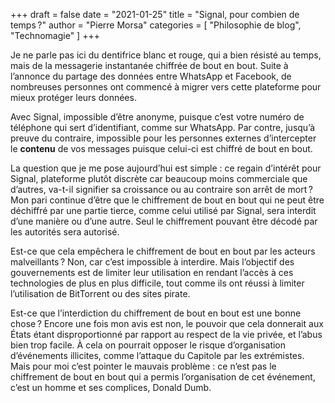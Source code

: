 +++
draft       = false
date        = "2021-01-25"
title       = "Signal, pour combien de temps ?"
author      = "Pierre Morsa"
categories  = [ "Philosophie de blog", "Technomagie" ]
+++

Je ne parle pas ici du dentifrice blanc et rouge, qui a bien résisté au temps, mais de la messagerie instantanée chiffrée de bout en bout. Suite à l’annonce du partage des données entre WhatsApp et Facebook, de nombreuses personnes ont commencé à migrer vers cette plateforme pour mieux protéger leurs données.

Avec Signal, impossible d’être anonyme, puisque c’est votre numéro de téléphone qui sert d’identifiant, comme sur WhatsApp. Par contre, jusqu’à preuve du contraire, impossible pour les personnes externes d’intercepter le **contenu** de vos messages puisque celui-ci est chiffré de bout en bout.

La question que je me pose aujourd’hui est simple : ce regain d’intérêt pour Signal, plateforme plutôt discrète car beaucoup moins commerciale que d’autres, va-t-il signifier sa croissance ou au contraire son arrêt de mort ? Mon pari continue d’être que le chiffrement de bout en bout qui ne peut être déchiffré par une partie tierce, comme celui utilisé par Signal, sera interdit d’une manière ou d’une autre. Seul le chiffrement pouvant être décodé par les autorités sera autorisé.

Est-ce que cela empêchera le chiffrement de bout en bout par les acteurs malveillants ? Non, car c’est impossible à interdire. Mais l’objectif des gouvernements est de limiter leur utilisation en rendant l’accès à ces technologies de plus en plus difficile, tout comme ils ont réussi à limiter l’utilisation de BitTorrent ou des sites pirate.

Est-ce que l’interdiction du chiffrement de bout en bout est une bonne chose ? Encore une fois mon avis est non, le pouvoir que cela donnerait aux États étant disproportionné par rapport au respect de la vie privée, et l’abus bien trop facile. À cela on pourrait opposer le risque d’organisation d’événements illicites, comme l’attaque du Capitole par les extrémistes. Mais pour moi c’est pointer le mauvais problème : ce n’est pas le chiffrement de bout en bout qui a permis l’organisation de cet événement, c’est un homme et ses complices, Donald Dumb.
